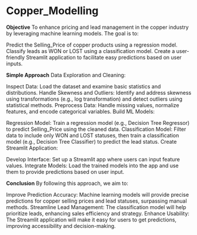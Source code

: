 # Copper_Modelling
**Objective**
To enhance pricing and lead management in the copper industry by leveraging machine learning models. The goal is to:

Predict the Selling_Price of copper products using a regression model.
Classify leads as WON or LOST using a classification model.
Create a user-friendly Streamlit application to facilitate easy predictions based on user inputs.

**Simple Approach**
Data Exploration and Cleaning:

Inspect Data: Load the dataset and examine basic statistics and distributions.
Handle Skewness and Outliers: Identify and address skewness using transformations (e.g., log transformation) and detect outliers using statistical methods.
Preprocess Data: Handle missing values, normalize features, and encode categorical variables.
Build ML Models:

Regression Model: Train a regression model (e.g., Decision Tree Regressor) to predict Selling_Price using the cleaned data.
Classification Model: Filter data to include only WON and LOST statuses, then train a classification model (e.g., Decision Tree Classifier) to predict the lead status.
Create Streamlit Application:

Develop Interface: Set up a Streamlit app where users can input feature values.
Integrate Models: Load the trained models into the app and use them to provide predictions based on user input.

**Conclusion**
By following this approach, we aim to:

Improve Prediction Accuracy: Machine learning models will provide precise predictions for copper selling prices and lead statuses, surpassing manual methods.
Streamline Lead Management: The classification model will help prioritize leads, enhancing sales efficiency and strategy.
Enhance Usability: The Streamlit application will make it easy for users to get predictions, improving accessibility and decision-making.
